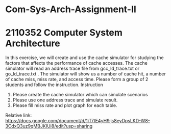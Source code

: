 # Com-Sys-Arch-Assignment-II
# 2110352 Computer System Architecture
  In this exercise, we will create and use the cache simulator for studying the
factors that affects the performance of cache accesses. The cache simulator will read
an address trace file from gcc_ld_trace.txt or go_ld_trace.txt . The simulator will show us
a number of cache hit, a number of cache miss, miss rate, and access time. Please
form a group of 2 students and follow the instruction.
Instruction
1. Please create the cache simulator which can simulate scenarios
2. Please use one address trace and simulate result.
3. Please fill miss rate and plot graph for each table.

Relative link: https://docs.google.com/document/d/1iT7tE4yH9ijs8eyDpsLKD-W8-3CdxQ3uz9qMBJKIUi8/edit?usp=sharing
